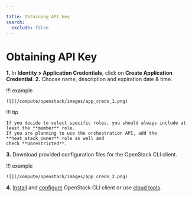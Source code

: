```yaml
---

title: Obtaining API key
search:
  exclude: false
---
```


# Obtaining API Key

__1.__ In **Identity &gt; Application Credentials**, click on **Create Application Credential**.
__2.__ Choose name, description and expiration date & time.

!!! example

    ![](/compute/openstack/images/app_creds_1.png)

!!! tip

    If you decide to select specific roles, you should always include at least the **member** role.
    If you are planning to use the orchestration API, add the **heat_stack_owner** role as well and
    check **Unrestricted**.

__3.__ Download provided configuration files for the OpenStack CLI client.

!!! example

    ![](/compute/openstack/images/app_creds_2.png)

__4.__ [Install](https://pypi.org/project/python-openstackclient/) and
   [configure](https://docs.openstack.org/python-openstackclient/train/configuration/index.html)
   OpenStack CLI client or use [cloud tools](../additional-information/using-cloud-tools.md).
